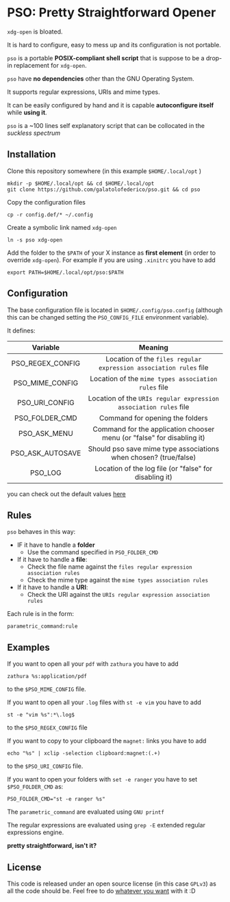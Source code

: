 # PSO: Pretty Straightforward Opener

`xdg-open` is bloated.

It is hard to configure, easy to mess up and its configuration is not portable.

`pso` is a portable **POSIX-compliant shell script** that is suppose to be a drop-in replacement for `xdg-open`.

`pso` have **no dependencies** other than the GNU Operating System.

It supports regular expressions, URIs and mime types. 

It can be easily configured by hand and it is capable **autoconfigure itself** while **using it**.

`pso` is a ~100 lines self explanatory script that can be collocated in the *suckless spectrum*

## Installation

Clone this repository somewhere (in this example `$HOME/.local/opt` )

```
mkdir -p $HOME/.local/opt && cd $HOME/.local/opt
git clone https://github.com/galatolofederico/pso.git && cd pso
```

Copy the configuration files

```
cp -r config.def/* ~/.config
```

Create a symbolic link named `xdg-open`

```
ln -s pso xdg-open
```

Add the folder to the `$PATH` of your X instance as **first element** (in order to override `xdg-open`). For example if you are using `.xinitrc` you have to add

```
export PATH=$HOME/.local/opt/pso:$PATH
```


## Configuration

The base configuration file is located in `$HOME/.config/pso.config` (although this can be changed setting the `PSO_CONFIG_FILE` environment variable).

It defines:

| Variable   | Meaning |
|:----------:|:-------------:|
| PSO_REGEX_CONFIG | Location of the `files regular expression association rules` file |
| PSO_MIME_CONFIG | Location of the `mime types association rules` file |
| PSO_URI_CONFIG | Location of the `URIs regular expression association rules` file |
| PSO_FOLDER_CMD | Command for opening the folders |
| PSO_ASK_MENU | Command for the application chooser menu (or "false" for disabling it) | 
| PSO_ASK_AUTOSAVE | Should pso save mime type associations when chosen? (true/false) | 
| PSO_LOG | Location of the log file (or "false" for disabling it) |  

you can check out the default values [here](https://github.com/galatolofederico/pso/blob/master/config.def/pso.config)

## Rules

`pso` behaves in this way:

* IF it have to handle a **folder**
    * Use the command specified in `PSO_FOLDER_CMD`
* If it have to handle a **file**:
    * Check the file name against the `files regular expression association rules` 
    * Check the mime type against the `mime types association rules`
* If it have to handle a **URI**:
    * Check the URI against the `URIs regular expression association rules`


Each rule is in the form:

```
parametric_command:rule
```

## Examples

If you want to open all your `pdf` with `zathura` you have to add
```
zathura %s:application/pdf
```
to the `$PSO_MIME_CONFIG` file.


If you want to open all your `.log` files with `st -e vim` you have to add
```
st -e "vim %s":*\.log$
```
to the `$PSO_REGEX_CONFIG` file

If you want to copy to your clipboard the `magnet:` links you have to add
```
echo "%s" | xclip -selection clipboard:magnet:(.+)
```
to the `$PSO_URI_CONFIG` file.

If you want to open your folders with `set -e ranger` you have to set `$PSO_FOLDER_CMD` as:
```
PSO_FOLDER_CMD="st -e ranger %s"
```

The `parametric_command` are evaluated using `GNU printf`

The regular expressions are evaluated using `grep -E` extended regular expressions engine.


**pretty straightforward, isn't it?**


## License

This code is released under an open source license (in this case `GPLv3`) as all the code should be. Feel free to do [whatever you want](https://choosealicense.com/licenses/gpl-3.0/) with it :D 